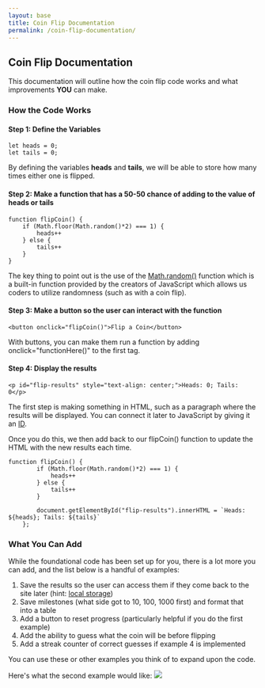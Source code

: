 ```yaml
---
layout: base
title: Coin Flip Documentation
permalink: /coin-flip-documentation/
---
```


## Coin Flip Documentation
This documentation will outline how the coin flip code works and what improvements **YOU** can make.


### How the Code Works

#### Step 1: Define the Variables
```
let heads = 0;
let tails = 0;
```

By defining the variables **heads** and **tails**, we will be able to store how many times either one is flipped.


#### Step 2: Make a function that has a 50-50 chance of adding to the value of heads or tails
```
function flipCoin() {
    if (Math.floor(Math.random()*2) === 1) {
        heads++
    } else {
        tails++
    }
}
```
The key thing to point out is the use of the <a href="https://developer.mozilla.org/en-US/docs/Web/JavaScript/Reference/Global_Objects/Math/random" target="_blank">Math.random()</a> function which is a built-in function provided by the creators of JavaScript which allows us coders to utilize randomness (such as with a coin flip).


#### Step 3: Make a button so the user can interact with the function
```
<button onclick="flipCoin()">Flip a Coin</button>
```
With buttons, you can make them run a function by adding onclick="functionHere()" to the first tag.

#### Step 4: Display the results

```
<p id="flip-results" style="text-align: center;">Heads: 0; Tails: 0</p>
```

The first step is making something in HTML, such as a paragraph where the results will be displayed. You can connect it later to JavaScript by giving it an <a href="https://www.w3schools.com/html/html_id.asp" target="_blank">ID</a>.

Once you do this, we then add back to our flipCoin() function to update the HTML with the new results each time.

```
function flipCoin() {
        if (Math.floor(Math.random()*2) === 1) {
            heads++
        } else {
            tails++
        }

        document.getElementById("flip-results").innerHTML = `Heads: ${heads}; Tails: ${tails}`
    };
```


### What You Can Add
While the foundational code has been set up for you, there is a lot more you can add, and the list below is a handful of examples:
1. Save the results so the user can access them if they come back to the site later (hint: <a href="https://developer.mozilla.org/en-US/docs/Web/API/Window/localStorage" target="_blank">local storage</a>)
2. Save milestones (what side got to 10, 100, 1000 first) and format that into a table
3. Add a button to reset progress (particularly helpful if you do the first example)
4. Add the ability to guess what the coin will be before flipping
5. Add a streak counter of correct guesses if example 4 is implemented

You can use these or other examples you think of to expand upon the code. 

Here's what the second example would like:
<img src="{{site.baseurl}}/images/coin-flip/coin-flip-milestone-table.png">
